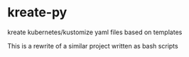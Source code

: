 # kreate-py
kreate kubernetes/kustomize yaml files based on templates

This is a rewrite of a similar project written as bash scripts
